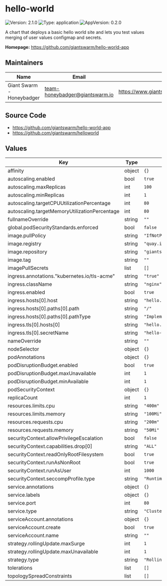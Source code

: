 # hello-world

![Version: 2.1.0](https://img.shields.io/badge/Version-2.1.0-informational?style=flat-square) ![Type: application](https://img.shields.io/badge/Type-application-informational?style=flat-square) ![AppVersion: 0.2.0](https://img.shields.io/badge/AppVersion-0.2.0-informational?style=flat-square)

A chart that deploys a basic hello world site and lets you test values merging of user values configmap and secrets.

**Homepage:** <https://github.com/giantswarm/hello-world-app>

## Maintainers

| Name | Email | Url |
| ---- | ------ | --- |
| Giant Swarm - Honeybadger | <team-honeybadger@giantswarm.io> | <https://www.giantswarm.io/about#honeybadger> |

## Source Code

* <https://github.com/giantswarm/hello-world-app>
* <https://github.com/giantswarm/helloworld>

## Values

| Key | Type | Default | Description |
|-----|------|---------|-------------|
| affinity | object | `{}` |  |
| autoscaling.enabled | bool | `true` |  |
| autoscaling.maxReplicas | int | `100` |  |
| autoscaling.minReplicas | int | `1` |  |
| autoscaling.targetCPUUtilizationPercentage | int | `80` |  |
| autoscaling.targetMemoryUtilizationPercentage | int | `80` |  |
| fullnameOverride | string | `""` |  |
| global.podSecurityStandards.enforced | bool | `false` |  |
| image.pullPolicy | string | `"IfNotPresent"` |  |
| image.registry | string | `"quay.io"` |  |
| image.repository | string | `"giantswarm/helloworld"` |  |
| image.tag | string | `""` |  |
| imagePullSecrets | list | `[]` |  |
| ingress.annotations."kubernetes.io/tls-acme" | string | `"true"` |  |
| ingress.className | string | `"nginx"` |  |
| ingress.enabled | bool | `true` |  |
| ingress.hosts[0].host | string | `"hello.cluster.k8s.installation.region.provider.gigantic.io"` |  |
| ingress.hosts[0].paths[0].path | string | `"/"` |  |
| ingress.hosts[0].paths[0].pathType | string | `"ImplementationSpecific"` |  |
| ingress.tls[0].hosts[0] | string | `"hello.cluster.k8s.installation.region.provider.gigantic.io"` |  |
| ingress.tls[0].secretName | string | `"hello-world-tls"` |  |
| nameOverride | string | `""` |  |
| nodeSelector | object | `{}` |  |
| podAnnotations | object | `{}` |  |
| podDisruptionBudget.enabled | bool | `true` |  |
| podDisruptionBudget.maxUnavailable | int | `1` |  |
| podDisruptionBudget.minAvailable | int | `1` |  |
| podSecurityContext | object | `{}` |  |
| replicaCount | int | `1` |  |
| resources.limits.cpu | string | `"400m"` |  |
| resources.limits.memory | string | `"100Mi"` |  |
| resources.requests.cpu | string | `"200m"` |  |
| resources.requests.memory | string | `"50Mi"` |  |
| securityContext.allowPrivilegeEscalation | bool | `false` |  |
| securityContext.capabilities.drop[0] | string | `"ALL"` |  |
| securityContext.readOnlyRootFilesystem | bool | `true` |  |
| securityContext.runAsNonRoot | bool | `true` |  |
| securityContext.runAsUser | int | `1000` |  |
| securityContext.seccompProfile.type | string | `"RuntimeDefault"` |  |
| service.annotations | object | `{}` |  |
| service.labels | object | `{}` |  |
| service.port | int | `80` |  |
| service.type | string | `"ClusterIP"` |  |
| serviceAccount.annotations | object | `{}` |  |
| serviceAccount.create | bool | `true` |  |
| serviceAccount.name | string | `""` |  |
| strategy.rollingUpdate.maxSurge | int | `1` |  |
| strategy.rollingUpdate.maxUnavailable | int | `1` |  |
| strategy.type | string | `"RollingUpdate"` |  |
| tolerations | list | `[]` |  |
| topologySpreadConstraints | list | `[]` |  |
